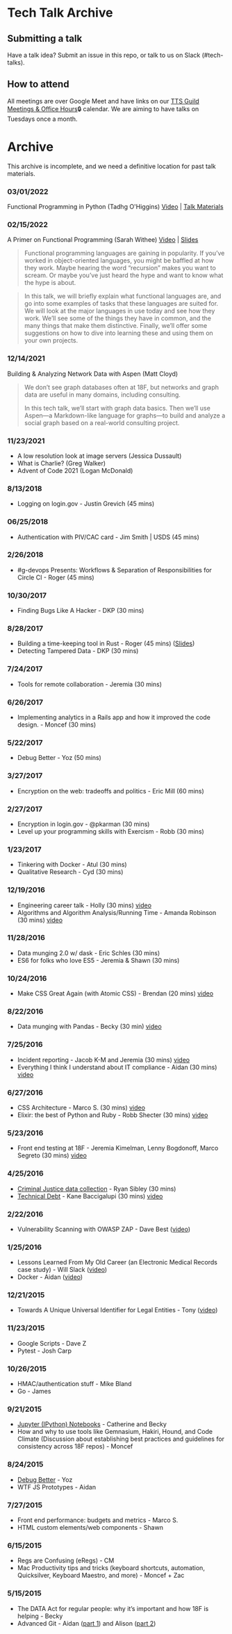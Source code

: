 # Tech Talk Archive

## Submitting a talk
Have a talk idea? Submit an issue in this repo, or talk to us on Slack (#tech-talks).

## How to attend
All meetings are over Google Meet and have links on our [TTS Guild Meetings & Office Hours](https://calendar.google.com/calendar/embed?src=gsa.gov_o1aqcv28k1f0nmca5bkch8los4%40group.calendar.google.com&ctz=America%2FNew_York)🔒 calendar. We are aiming to have talks on Tuesdays once a month.

# Archive

This archive is incomplete, and we need a definitive location for past talk materials.

### 03/01/2022

Functional Programming in Python (Tadhg O'Higgins)
[Video](https://drive.google.com/file/d/1Eqy0lPFboup1tgSI9ChcTBPt9vbFnqyA/view?usp=sharing) | [Talk Materials](https://github.com/18F/tech-talks/tree/main/talk-materials/2022-03-01--functional-programming-in-python)

### 02/15/2022

A Primer on Functional Programming (Sarah Withee)
[Video](https://drive.google.com/drive/folders/14PpQx2vLaC7qEZzBIlWLOAf85muHwcMa?usp=sharing) | [Slides](https://github.com/geekygirlsarah/talk-a_primer_on_functional_programming/raw/master/A%20Primer%20on%20Functional%20Programming.pdf)

>Functional programming languages are gaining in popularity. If you’ve worked in object-oriented languages, you might be baffled at how they work. Maybe hearing the word “recursion” makes you want to scream. Or maybe you’ve just heard the hype and want to know what the hype is about.

>In this talk, we will briefly explain what functional languages are, and go into some examples of tasks that these languages are suited for. We will look at the major languages in use today and see how they work. We’ll see some of the things they have in common, and the many things that make them distinctive. Finally, we’ll offer some suggestions on how to dive into learning these and using them on your own projects.


### 12/14/2021

Building & Analyzing Network Data with Aspen (Matt Cloyd)

>We don’t see graph databases often at 18F, but networks and graph data are useful in many domains, including consulting.
>
>In this tech talk, we’ll start with graph data basics. Then we’ll use Aspen—a Markdown-like language for graphs—to build and analyze a social graph based on a real-world consulting project.

### 11/23/2021

- A low resolution look at image servers (Jessica Dussault)
- What is Charlie? (Greg Walker)
- Advent of Code 2021 (Logan McDonald)

### 8/13/2018
- Logging on login.gov - Justin Grevich (45 mins)

### 06/25/2018
- Authentication with PIV/CAC card - Jim Smith | USDS (45 mins)

### 2/26/2018
- #g-devops Presents: Workflows & Separation of Responsibilities for Circle CI - Roger (45 mins)

### 10/30/2017
- Finding Bugs Like A Hacker - DKP (30 mins)

### 8/28/2017
- Building a time-keeping tool in Rust - Roger (45 mins) ([Slides](https://gist.github.com/rogeruiz/9db97307216a6f3ef31b7fc1e9ba1602))
- Detecting Tampered Data - DKP (30 mins)

### 7/24/2017
- Tools for remote collaboration - Jeremia (30 mins)

### 6/26/2017
- Implementing analytics in a Rails app and how it improved the code design. - Moncef (30 mins)

### 5/22/2017
- Debug Better - Yoz (50 mins)

### 3/27/2017
- Encryption on the web: tradeoffs and politics - Eric Mill (60 mins)

### 2/27/2017
* Encryption in login.gov - @pkarman (30 mins)
* Level up your programming skills with Exercism - Robb (30 mins)

### 1/23/2017
* Tinkering with Docker - Atul (30 mins)
* Qualitative Research - Cyd (30 mins)

### 12/19/2016
* Engineering career talk - Holly (30 mins) [video](https://youtu.be/QG-AtXszUS0)
* Algorithms and Algorithm Analysis/Running Time - Amanda Robinson (30 mins) [video](https://youtu.be/LKKAHFLO5dM)

### 11/28/2016
* Data munging 2.0 w/ dask - Eric Schles (30 mins)
* ES6 for folks who love ES5 - Jeremia & Shawn (30 mins)

### 10/24/2016
* Make CSS Great Again (with Atomic CSS) - Brendan (20 mins) [video](https://www.youtube.com/watch?v=fMyhHgr_3PY&feature=youtu.be)

### 8/22/2016
* Data munging with Pandas - Becky (30 min) [video](https://www.youtube.com/watch?v=gAWmTtqx-v8&feature=youtu.be)

### 7/25/2016
* Incident reporting - Jacob K-M and Jeremia (30 mins) [video](https://www.youtube.com/watch?v=OVIBTKS-5wY&list=PLd9b-GuOJ3nG5zDAg7exOHusZKVVrkhjO&index=2)
* Everything I think I understand about IT compliance - Aidan (30 mins) [video](https://www.youtube.com/watch?v=-Nc4GXPxpQg&list=PLd9b-GuOJ3nG5zDAg7exOHusZKVVrkhjO&index=1)

### 6/27/2016
* CSS Architecture - Marco S. (30 mins) [video](https://www.youtube.com/watch?v=vO3KtQYrEUA)
* Elixir: the best of Python and Ruby - Robb Shecter (30 mins) [video](https://www.youtube.com/watch?v=-zc_atejUzQ)

### 5/23/2016
* Front end testing at 18F - Jeremia Kimelman, Lenny Bogdonoff, Marco Segreto (30 mins) [video](https://www.youtube.com/watch?v=8_y3D5zS6DA)

### 4/25/2016
* [Criminal Justice data collection](https://docs.google.com/a/gsa.gov/presentation/d/1qyftJiZIDYxLH9cI4LZywEk4CknzQd36TJes9WiKezA/edit?usp=sharing) - Ryan Sibley (30 mins)
* [Technical Debt](https://docs.google.com/presentation/d/14CwxeL_qvMWwB7rZe_WHVfHXQNpwFzLixBVbdb9EBIw/edit#slide=id.p) - Kane Baccigalupi (30 mins) [video](https://www.youtube.com/watch?v=9TON4bkTJhs&feature=youtu.be)

### 2/22/2016
* Vulnerability Scanning with OWASP ZAP - Dave Best ([video](https://www.youtube.com/watch?v=2Dp7pAvKHaM))

### 1/25/2016
* Lessons Learned From My Old Career (an Electronic Medical Records case study) - Will Slack  ([video](https://youtu.be/_ZIWTchpek8))
* Docker - Aidan ([video](https://youtu.be/_ZIWTchpek8?t=29m48s))

### 12/21/2015
* Towards A Unique Universal Identifier for Legal Entities - Tony ([video](https://www.youtube.com/watch?v=QJu0g7VryDU))

### 11/23/2015
* Google Scripts - Dave Z
* Pytest - Josh Carp

### 10/26/2015
* HMAC/authentication stuff - Mike Bland
* Go - James

### 9/21/2015
* [Jupyter (IPython) Notebooks](jupyter-notebook) - Catherine and Becky
* How and why to use tools like Gemnasium, Hakiri, Hound, and Code Climate (Discussion about establishing best practices and guidelines for consistency across 18F repos) - Moncef

### 8/24/2015
* [Debug Better](debug-better) - Yoz
* WTF JS Prototypes - Aidan

### 7/27/2015
* Front end performance: budgets and metrics - Marco S.
* HTML custom elements/web components - Shawn

### 6/15/2015
* Regs are Confusing (eRegs) - CM
* Mac Productivity tips and tricks (keyboard shortcuts, automation, Quicksilver, Keyboard Maestro, and more) - Moncef + Zac

### 5/15/2015
* The DATA Act for regular people: why it’s important and how 18F is helping - Becky
* Advanced Git - Aidan ([part 1](https://speakerdeck.com/aidanfeldman/git-graphically)) and Alison ([part 2](git-flag-p))
